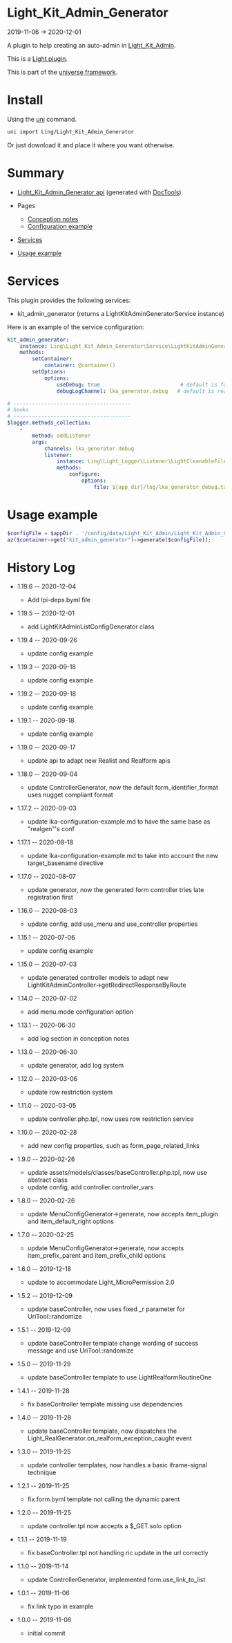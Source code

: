 Light_Kit_Admin_Generator
===========
2019-11-06 -> 2020-12-01



A plugin to help creating an auto-admin in [Light_Kit_Admin](https://github.com/lingtalfi/Light_Kit_Admin). 

This is a [Light plugin](https://github.com/lingtalfi/Light/blob/master/doc/pages/plugin.md).

This is part of the [universe framework](https://github.com/karayabin/universe-snapshot).


Install
==========
Using the [uni](https://github.com/lingtalfi/universe-naive-importer) command.
```bash
uni import Ling/Light_Kit_Admin_Generator
```

Or just download it and place it where you want otherwise.









Summary
===========
- [Light_Kit_Admin_Generator api](https://github.com/lingtalfi/Light_Kit_Admin_Generator/blob/master/doc/api/Ling/Light_Kit_Admin_Generator.md) (generated with [DocTools](https://github.com/lingtalfi/DocTools))
- Pages
    - [Conception notes](https://github.com/lingtalfi/Light_Kit_Admin_Generator/blob/master/doc/pages/conception-notes.md)
    - [Configuration example](https://github.com/lingtalfi/Light_Kit_Admin_Generator/blob/master/doc/pages/lkagen-configuration-example.md)

- [Services](#services)
- [Usage example](#usage-example)



Services
=========


This plugin provides the following services:

- kit_admin_generator (returns a LightKitAdminGeneratorService instance)


Here is an example of the service configuration:

```yaml
kit_admin_generator:
    instance: Ling\Light_Kit_Admin_Generator\Service\LightKitAdminGeneratorService
    methods:
        setContainer:
            container: @container()
        setOptions:
            options:
                useDebug: true                          # default is false
                debugLogChannel: lka_generator.debug   # default is real_generator.debug

# --------------------------------------
# hooks
# --------------------------------------
$logger.methods_collection:
    -
        method: addListener
        args:
            channels: lka_generator.debug
            listener:
                instance: Ling\Light_Logger\Listener\LightCleanableFileLoggerListener
                methods:
                    configure:
                        options:
                            file: ${app_dir}/log/lka_generator_debug.txt

```



Usage example
=============

```php
$configFile = $appDir . '/config/data/Light_Kit_Admin/Light_Kit_Admin_Generator/jindemo.byml';
az($container->get("kit_admin_generator")->generate($configFile));
```





History Log
=============

- 1.19.6 -- 2020-12-04

    - Add lpi-deps.byml file

- 1.19.5 -- 2020-12-01

    - add LightKitAdminListConfigGenerator class
    
- 1.19.4 -- 2020-09-26

    - update config example
    
- 1.19.3 -- 2020-09-18

    - update config example
    
- 1.19.2 -- 2020-09-18

    - update config example
    
- 1.19.1 -- 2020-09-18

    - update config example
    
- 1.19.0 -- 2020-09-17

    - update api to adapt new Realist and Realform apis
    
- 1.18.0 -- 2020-09-04

    - update ControllerGenerator, now the default form_identifier_format uses nugget compliant format
    
- 1.17.2 -- 2020-09-03

    - update lka-configuration-example.md to have the same base as "realgen"'s conf

- 1.17.1 -- 2020-08-18

    - update lka-configuration-example.md to take into account the new target_basename directive
    
- 1.17.0 -- 2020-08-07

    - update generator, now the generated form controller tries late registration first
    
- 1.16.0 -- 2020-08-03

    - update config, add use_menu and use_controller properties
    
- 1.15.1 -- 2020-07-06

    - update config example
    
- 1.15.0 -- 2020-07-03

    - update generated controller models to adapt new LightKitAdminController->getRedirectResponseByRoute
    
- 1.14.0 -- 2020-07-02

    - add menu.mode configuration option
    
- 1.13.1 -- 2020-06-30

    - add log section in conception notes
    
- 1.13.0 -- 2020-06-30

    - update generator, add log system
    
- 1.12.0 -- 2020-03-06

    - update row restriction system
    
- 1.11.0 -- 2020-03-05

    - update controller.php.tpl, now uses row restriction service
    
- 1.10.0 -- 2020-02-28

    - add new config properties, such as form_page_related_links
    
- 1.9.0 -- 2020-02-26

    - update assets/models/classes/baseController.php.tpl, now use abstract class
    - update config, add controller.controller_vars
    
- 1.8.0 -- 2020-02-26

    - update MenuConfigGenerator->generate, now accepts item_plugin and item_default_right options
    
- 1.7.0 -- 2020-02-25

    - update MenuConfigGenerator->generate, now accepts item_prefix_parent and item_prefix_child options
    
- 1.6.0 -- 2019-12-18

    - update to accommodate Light_MicroPermission 2.0
    
- 1.5.2 -- 2019-12-09

    - update baseController, now uses fixed _r parameter for UriTool::randomize

- 1.5.1 -- 2019-12-09

    - update baseController template change wording of success message and use UriTool::randomize
    
- 1.5.0 -- 2019-11-29

    - update baseController template to use LightRealformRoutineOne
    
- 1.4.1 -- 2019-11-28

    - fix baseController template missing use dependencies
    
- 1.4.0 -- 2019-11-28

    - update baseController template, now dispatches the Light_RealGenerator.on_realform_exception_caught event
    
- 1.3.0 -- 2019-11-25

    - update controller templates, now handles a basic iframe-signal technique 
    
- 1.2.1 -- 2019-11-25

    - fix form.byml template not calling the dynamic parent 
    
- 1.2.0 -- 2019-11-25

    - update controller.tpl now accepts a $_GET.solo option 
    
- 1.1.1 -- 2019-11-19

    - fix baseController.tpl not handling ric update in the url correctly
    
- 1.1.0 -- 2019-11-14

    - update ControllerGenerator, implemented form.use_link_to_list

- 1.0.1 -- 2019-11-06

    - fix link typo in example
    
- 1.0.0 -- 2019-11-06

    - initial commit